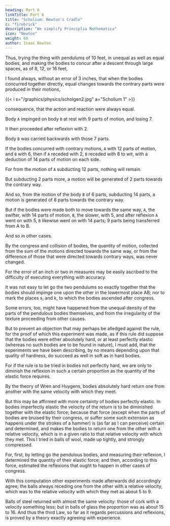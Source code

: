 ```yaml
---
heading: Part 6
linkTitle: Part 6
title: "Scholium: Newton's Cradle"
c: "firebrick"
description: "We simplify Principlia Mathematica"
icon: "Newton"
weight: 60
author: Isaac Newton
---
```




Thus, trying the thing with pendulums of 10 feet, in unequal as well as equal bodies, and making the bodies to concur after a descent through large spaces, as of 8, 12, or 16 feet, 

I found always, without an error of 3 inches, that when the bodies concurred together directly, equal changes towards the contrary parts were produced in their motions, 

{{< i s="/graphics/physics/scholgen2.jpg" a="Scholium 1" >}}

consequence, that the action and reaction were always equal.

Body `A` impinged on body `B` at rest with 9 parts of motion, and losing 7.

It then proceeded after reflexion with 2.

Body `B` was carried backwards with those 7 parts.

If the bodies concurred with contrary motions, `A` with 12 parts of motion, and `B` with 6, then if `A` receded with 2, `B` receded with 8 to wit, with a deduction of 14 parts of motion on each side. 

For from the motion of `A` subducting 12 parts, nothing will remain.

But subducting 2 parts more, a motion will be generated of 2 parts towards the contrary way.

And so, from the motion of the body `B` of 6 parts, subducting 14 parts, a motion is generated of 8 parts towards the contrary way. 

But if the bodies were made both to move towards the same way, `A`, the swifter, with 14 parts of motion, `B`, the slower, with 5, and after reflexion `A` went on with 5, `B` likewise went on with 14 parts; 9 parts being transferred from A to B. 

And so in other cases.

By the congress and collision of bodies, the quantity of motion, collected from the sum of the motions directed towards the same way, or from the difference of those that were directed towards contrary ways, was never changed. 

For the error of an inch or two in measures may be easily ascribed to the difficulty of executing everything with accuracy. 

It was not easy to let go the two pendulums so exactly together that the bodies should impinge one upon the other in the lowermost place AB; nor to mark the places s, and k, to which the bodies ascended after congress. 

Some errors, too, might have happened from the unequal density of the parts of the pendulous bodies themselves, and from the irregularity of the texture proceeding from other causes.

But to prevent an objection that may perhaps be alledged against the rule, for the proof of which this experiment was made, as if this rule did suppose that the bodies were either absolutely hard, or at least perfectly elastic (whereas no such bodies are to be found in nature), I must add, that the experiments we have been describing, by no means depending upon that quality of hardness, do succeed as well in soft as in hard bodies.

For if the rule is to be tried in bodies not perfectly hard, we are only to diminish the reflexion in such a certain proportion as the quantity of the elastic force requires.

By the theory of Wren and Huygens, bodies absolutely hard return one from another with the same velocity with which they meet. 

But this may be affirmed with more certainty of bodies perfectly elastic. In bodies imperfectly elastic the velocity of the return is to be diminished together with the elastic force; because that force (except when the parts of bodies are bruised by their congress, or suffer some such extension as happens under the strokes of a hammer) is (as far as I can perceive) certain and determined, and makes the bodies to return one from the other with a relative velocity, which is in a given ratio to that relative velocity with which they met. This I tried in balls of wool, made up tightly, and strongly compressed. 

For, first, by letting go the pendulous bodies, and measuring their reflexion, I determined the quantity of their elastic force; and then, according to this force, estimated the reflexions that ought to happen in other cases of congress. 

With this computation other experiments made afterwards did accordingly agree; the balls always receding one from the other with a relative velocity, which was to the relative velocity with which they met as about 5 to 9. 

Balls of steel returned with almost the same velocity: those of cork with a velocity something less; but in balls of glass the proportion was as about 15 to 16. And thus the third Law, so far as it regards percussions and reflexions, is proved by a theory exactly agreeing with experience.


